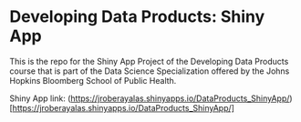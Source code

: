 # Developing Data Products: Shiny App
This is the repo for the Shiny App Project of the Developing Data Products course that is part of the Data Science Specialization offered by the Johns Hopkins Bloomberg School of Public Health.

Shiny App link: (https://jroberayalas.shinyapps.io/DataProducts_ShinyApp/)[https://jroberayalas.shinyapps.io/DataProducts_ShinyApp/]
